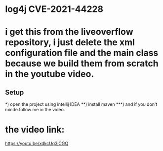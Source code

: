 # log4j CVE-2021-44228

# i get this from the liveoverflow repository, i just delete the xml configuration file and the main class because we build them from scratch in the youtube video.

## Setup
*)   open the project using intellij IDEA
**)  install maven
***) and if you don't minde follow me in the video.

# the video link: 
https://youtu.be/xdkcUq3iCGQ

